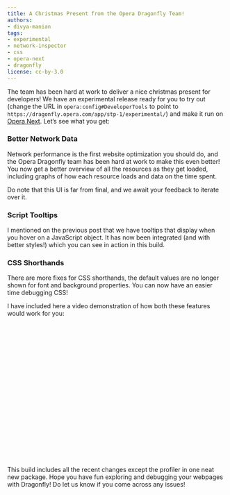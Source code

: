 ```yaml
---
title: A Christmas Present from the Opera Dragonfly Team!
authors:
- divya-manian
tags:
- experimental
- network-inspector
- css
- opera-next
- dragonfly
license: cc-by-3.0
---
```


<p>The team has been hard at work to deliver a nice christmas present for developers! We have an experimental release ready for you to try out (change the URL in <code>opera:config#DeveloperTools</code> to point to <code><a>https://dragonfly.opera.com/app/stp-1/experimental/</a></code>) and make it run on <a href="http://opera.com/next/">Opera Next</a>. Let&#8217;s see what you get:</p>

<h3 id="better_network_data">Better Network Data</h3>

<p>Network performance is the first website optimization you should do, and the Opera Dragonfly team has been hard at work to make this even better! You now get a better overview of all the resources as they get loaded, including graphs of how each resource loads and data on the time spent. </p>

<p>Do note that this UI is far from final, and we await your feedback to iterate over it.</p>

<h3 id="script_tooltips">Script Tooltips</h3>

<p>I mentioned on the previous post that we have tooltips that display when you hover on a JavaScript object. It has now been integrated (and with better styles!) which you can see in action in this build. </p>


<h3 id="css_shorthands">CSS Shorthands</h3>

<p>There are more fixes for CSS shorthands, the default values are no longer shown for font and background properties. You can now have an easier time debugging CSS! </p>

<p>I have included here a video demonstration of how both these features would work for you:</p>

<object width="560" height="315"><param name="movie" value="https://www.youtube.com/v/Zng4yzE_Eg8?version=3&amp;amp;hl=en_US&amp;amp;rel=0" /><param name="allowFullScreen" value="true" /><param name="allowscriptaccess" value="never" /><embed src="https://www.youtube.com/v/Zng4yzE_Eg8?version=3&amp;amp;hl=en_US&amp;amp;rel=0" type="application/x-shockwave-flash" width="560" height="315" allowfullscreen="true" allowscriptaccess="never" /></object>

<p>This build includes all the recent changes except the profiler in one neat new package. Hope you have fun exploring and debugging your webpages with Dragonfly! Do let us know if you come across any issues!</p>
